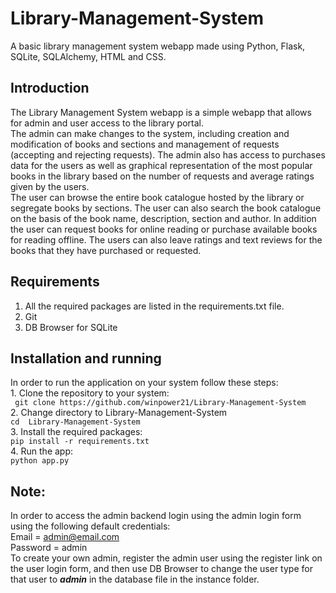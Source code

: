 # Library-Management-System
A basic library management system webapp made using Python, Flask, SQLite, SQLAlchemy, HTML and CSS.


## Introduction
The Library Management System webapp is a simple webapp that allows for admin and user access to the library portal. \
The admin can make changes to the system, including creation and modification of books and sections and management of requests (accepting and rejecting requests). The admin also has access to purchases data for the users as well as graphical representation of the most popular books in the library based on the number of requests and average ratings given by the users. \
The user can browse the entire book catalogue hosted by the library or segregate books by sections. The user can also search the book catalogue on the basis of the book name, description, section and author. In addition the user can request books for online reading or purchase available books for reading offline. The users can also leave ratings and text reviews for the books that they have purchased or requested.


## Requirements
1. All the required packages are listed in the requirements.txt file.
2. Git
3. DB Browser for SQLite


## Installation and running
In order to run the application on your system follow these steps: \
    1. Clone the repository to your system: \
            ` git clone https://github.com/winpower21/Library-Management-System` \
    2. Change directory to Library-Management-System \
            ` cd  Library-Management-System ` \
    3. Install the required packages: \
            ` pip install -r requirements.txt ` \
    4. Run the app: \
            ` python app.py `

## Note:
In order to access the admin backend login using the admin login form using the following default credentials: \
Email = admin@email.com \
Password = admin \
To create your own admin, register the admin user using the register link on the user login form, and then use DB Browser to change the user type for that user to ***admin*** in the database file in the instance folder.

